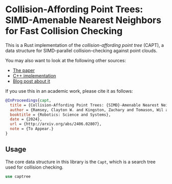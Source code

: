# Collision-Affording Point Trees: SIMD-Amenable Nearest Neighbors for Fast Collision Checking

This is a Rust implementation of the _collision-affording point tree_ (CAPT), a data structure for
SIMD-parallel collision-checking against point clouds.

You may also want to look at the following other sources:

- [The paper](https://arxiv.org/abs/2406.02807)
- [C++ implementation](https://github.com/KavrakiLab/vamp)
- [Blog post about it](https://www.claytonwramsey.com/blog/captree)

If you use this in an academic work, please cite it as follows:

```bibtex
@InProceedings{capt,
  title = {Collision-Affording Point Trees: {SIMD}-Amenable Nearest Neighbors for Fast Collision Checking},
  author = {Ramsey, Clayton W. and Kingston, Zachary and Tomason, Wil and Kavraki, Lydia E.},
  booktitle = {Robotics: Science and Systems},
  date = {2024},
  url = {http://arxiv.org/abs/2406.02807},
  note = {To Appear.}
}
```

## Usage

The core data structure in this library is the `Capt`, which is a search tree used for collision checking.

```rust
use captree
```

##

